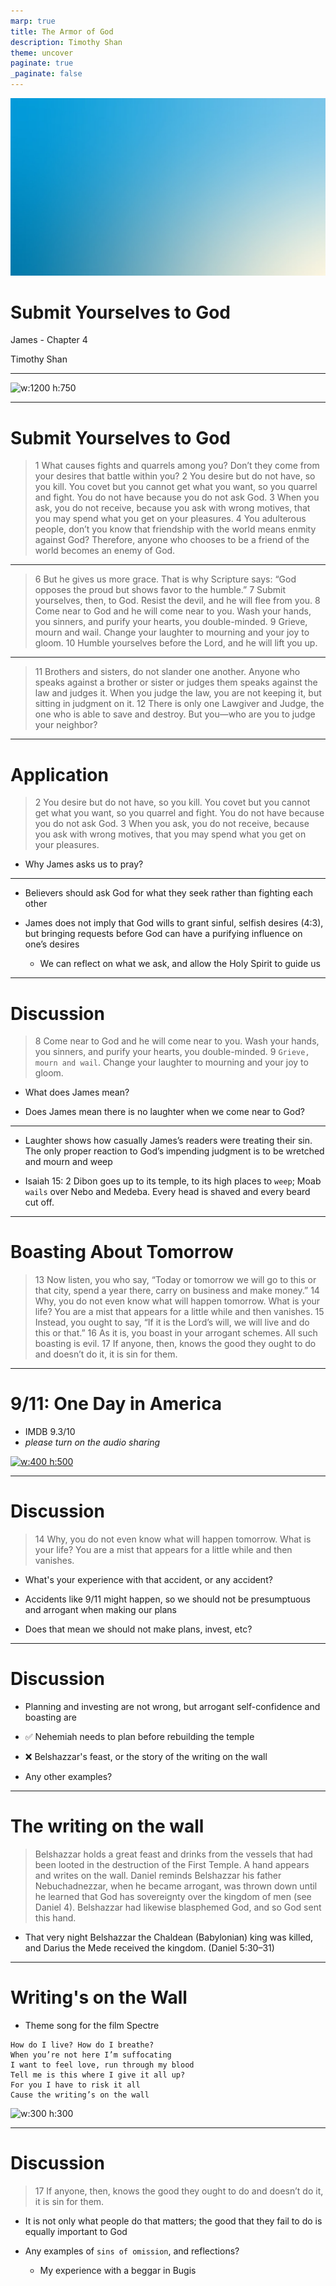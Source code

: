 ```yaml
---
marp: true
title: The Armor of God 
description: Timothy Shan
theme: uncover
paginate: true
_paginate: false
---
```


![bg](./assets/gradient.jpg)

# <!--fit--> Submit Yourselves to God

James - Chapter 4

Timothy Shan

---

![w:1200 h:750](https://user-images.githubusercontent.com/106022681/185776875-8c15faa5-2d53-40ee-ba2e-2bb6432fa15c.png)

---

# Submit Yourselves to God

> 1 What causes fights and quarrels among you? Don’t they come from your desires that battle within you?
2 You desire but do not have, so you kill. You covet but you cannot get what you want, so you quarrel and fight. You do not have because you do not ask God.
3 When you ask, you do not receive, because you ask with wrong motives, that you may spend what you get on your pleasures.
4 You adulterous people, don’t you know that friendship with the world means enmity against God? Therefore, anyone who chooses to be a friend of the world becomes an enemy of God.

---

> 6 But he gives us more grace. That is why Scripture says: “God opposes the proud but shows favor to the humble.”
7 Submit yourselves, then, to God. Resist the devil, and he will flee from you.
8 Come near to God and he will come near to you. Wash your hands, you sinners, and purify your hearts, you double-minded.
9 Grieve, mourn and wail. Change your laughter to mourning and your joy to gloom.
10 Humble yourselves before the Lord, and he will lift you up.

---

> 11 Brothers and sisters, do not slander one another. Anyone who speaks against a brother or sister or judges them speaks against the law and judges it. When you judge the law, you are not keeping it, but sitting in judgment on it.
12 There is only one Lawgiver and Judge, the one who is able to save and destroy. But you—who are you to judge your neighbor?

---

# Application 

> 2 You desire but do not have, so you kill. You covet but you cannot get what you want, so you quarrel and fight. You do not have because you do not ask God.
3 When you ask, you do not receive, because you ask with wrong motives, that you may spend what you get on your pleasures.

- Why James asks us to pray? 

---

- Believers should ask God for what they seek rather than fighting each other

- James does not imply that God wills to grant sinful, selfish desires (4:3), but bringing requests before God can have a purifying influence on one’s desires
    - We can reflect on what we ask, and allow the Holy Spirit to guide us

--- 

# Discussion 

> 8 Come near to God and he will come near to you. Wash your hands, you sinners, and purify your hearts, you double-minded.
9 `Grieve, mourn and wail`. Change your laughter to mourning and your joy to gloom.

- What does James mean?

- Does James mean there is no laughter when we come near to God? 

---

- Laughter shows how casually James’s readers were treating their sin. The only proper reaction to God’s impending judgment is to be wretched and mourn and weep

- Isaiah 15: 2 Dibon goes up to its temple, to its high places to `weep`; Moab `wails` over Nebo and Medeba. Every head is shaved and every beard cut off.

---

# Boasting About Tomorrow

> 13 Now listen, you who say, “Today or tomorrow we will go to this or that city, spend a year there, carry on business and make money.”
14 Why, you do not even know what will happen tomorrow. What is your life? You are a mist that appears for a little while and then vanishes.
15 Instead, you ought to say, “If it is the Lord’s will, we will live and do this or that.”
16 As it is, you boast in your arrogant schemes. All such boasting is evil.
17 If anyone, then, knows the good they ought to do and doesn’t do it, it is sin for them.

---

# 9/11: One Day in America 

- IMDB 9.3/10
- *please turn on the audio sharing*

[![w:400 h:500](https://user-images.githubusercontent.com/106022681/185776490-1611b7d0-a9c5-4752-8b44-3e5e09a8b65e.png)](https://youtu.be/pfPiGPKH8fw)

---

# Discussion

> 14 Why, you do not even know what will happen tomorrow. What is your life? You are a mist that appears for a little while and then vanishes.

- What's your experience with that accident, or any accident?

- Accidents like 9/11 might happen, so we should not be presumptuous and arrogant when making our plans

- Does that mean we should not make plans, invest, etc? 

---

# Discussion

- Planning and investing are not wrong, but arrogant self-confidence and boasting are

- ✅ Nehemiah needs to plan before rebuilding the temple 

- ❌ Belshazzar's feast, or the story of the writing on the wall

- Any other examples? 

---

# The writing on the wall

> Belshazzar holds a great feast and drinks from the vessels that had been looted in the destruction of the First Temple. A hand appears and writes on the wall. 
Daniel reminds Belshazzar his father Nebuchadnezzar, when he became arrogant, was thrown down until he learned that God has sovereignty over the kingdom of men (see Daniel 4). Belshazzar had likewise blasphemed God, and so God sent this hand. 

- That very night Belshazzar the Chaldean (Babylonian) king was killed, and Darius the Mede received the kingdom. (Daniel 5:30–31)

---

# Writing's on the Wall 

- Theme song for the film Spectre

```
How do I live? How do I breathe?
When you’re not here I’m suffocating
I want to feel love, run through my blood
Tell me is this where I give it all up?
For you I have to risk it all
Cause the writing’s on the wall
```

![w:300 h:300](https://user-images.githubusercontent.com/106022681/185778247-77222b5c-4e37-4b67-a6d6-83abf51b995e.png)

---

# Discussion 

> 17 If anyone, then, knows the good they ought to do and doesn’t do it, it is sin for them.

- It is not only what people do that matters; the good that they fail to do is equally important to God

- Any examples of `sins of omission`, and reflections? 
    - My experience with a beggar in Bugis 


